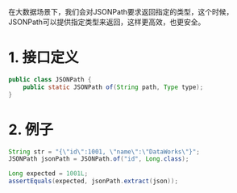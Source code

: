 在大数据场景下，我们会对JSONPath要求返回指定的类型，这个时候，JSONPath可以提供指定类型来返回，这样更高效，也更安全。

# 1. 接口定义
```java
public class JSONPath {
    public static JSONPath of(String path, Type type);
}
```

# 2. 例子
```java
String str = "{\"id\":1001, \"name\":\"DataWorks\"}";
JSONPath jsonPath = JSONPath.of("id", Long.class);

Long expected = 1001L;
assertEquals(expected, jsonPath.extract(json));
```
